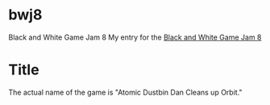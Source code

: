 # bwj8
Black and White Game Jam 8
My entry for the [Black and White Game Jam 8](https://itch.io/jam/black-and-white-jam-8)

# Title
The actual name of the game is "Atomic Dustbin Dan Cleans up Orbit."
